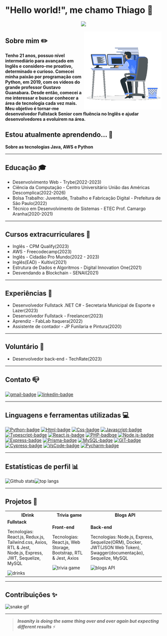 # "Hello world!", me chamo Thiago 👋

<p align="center">
  <a href="https://github.com/DenverCoder1/readme-typing-svg"><img src="https://readme-typing-svg.herokuapp.com?font=Time+New+Roman&color=cyan&size=25&center=true&vCenter=true&width=600&height=100&duration=2000&pause=1000&lines=Inglês+Avançado+🇺🇸;Desenvolvedor+Fullstack+⚡;Graduação+em+Ciência+da+Computação+🖥️;Proativo/determinado/Curioso+✨;Amo+aprender+coisas+novas+💙;"></a>
</p>


<picture> <img align="right" src="https://github.com/0xAbdulKhalid/0xAbdulKhalid/raw/main/assets/mdImages/Right_Side.gif" width = 250px></picture>
## Sobre mim ✏️
   **Tenho 21 anos, possuo nível intermediário para avançado em Inglês e considero-me proativo, determinado e curioso. Comecei minha paixão por programação com Python, em 2019, com os vídeos do grande professor Gustavo Guanabara. Desde então, comecei a me interessar e buscar conhecer a área de tecnologia cada vez mais. Meu objetivo é tornar-me desenvolvedor Fullstack Senior com fluência no Inglês e ajudar desenvolvedores a evoluirem na área.**

## Estou atualmente aprendendo... 🌱
  **Sobre as tecnologias Java, AWS e Python**

---

## Educação 🎓
* Desenvolvimento Web - Trybe(2022-2023)
* Ciência da Computação - Centro Universitário União das Américas Descomplica(2022-2026)
* Bolsa Trabalho: Juventude, Trabalho e Fabricação Digital - Prefeitura de São Paulo(2022)
* Técnico em Desenvolvimento de Sistemas - ETEC Prof. Camargo Aranha(2020-2021)

---

## Cursos extracurriculares 📖
* Inglês - CPM Qualify(2023)
* AWS - Freecodecamp(2023)
* Inglês - Cidadão Pro Mundo(2022 - 2023)
* Inglês(EAD) - Kultivi(2021)
* Estrutura de Dados e Algoritmos - Digital Innovation One(2021)
* Desvendando a Blockchain - SENAI(2021)

---

## Experiências 👔
* Desenvolvedor Fullstack .NET C# - Secretaria Municipal de Esporte e Lazer(2023)
* Desenvolvedor Fullstack - Freelancer(2023)
* Aprendiz - FabLab Itaquera(2022)
* Assistente de contador - JP Funilaria e Pintura(2020)

---

## Voluntário 🚀
* Desenvolvedor back-end - TechRate(2023)

--- 

## Contato 📪

[![gmail-badge][gmail-img]][gmail]
[![linkedin-badge][linkedin-img]][linkedin]

[gmail-img]: https://img.shields.io/badge/Gmail-D14836?style=for-the-badge&logo=gmail&logoColor=white
[gmail]: mailto:thiagodias.db15@gmail.com

[linkedin-img]: https://img.shields.io/badge/LinkedIn-0077B5?style=for-the-badge&logo=linkedin&logoColor=white
[linkedin]: https://www.linkedin.com/in/thiago-dias-dev/

---
## Linguagens e ferramentas utilizadas 💻
[![Python-badge][python-img]][python]
[![Html-badge][html-img]][html]
[![Css-badge][css-img]][css]
[![Javascript-badge][javascript-img]][javascript]
[![Typescript-badge][typescript-img]][typescript]
[![React.js-badge][react-img]][react]
[![PHP-badbge][php-img]][php]
[![Node.js-badge][nodejs-img]][nodejs]
[![Express-badge][express-img]][express]
[![Prisma-badge][prisma-img]][prisma]
[![MySQL-badge][mysql-img]][mysql]
[![GIT-badge][git-img]][git]
[![Cypress-badge][cypress-img]][cypress]
[![VsCode-badge][vscode-img]][vscode]
[![Pycharm-badge][pycharm-img]][pycharm]

[html-img]: https://img.shields.io/badge/-html-orange?logo=html&logoColor=white&style=for-the-badge
[html]: https://developer.mozilla.org/en-US/docs/Web/HTML

[css-img]: https://img.shields.io/badge/-css-blue?logo=css&logoColor=white&style=for-the-badge
[css]: https://developer.mozilla.org/en-US/docs/Web/CSS

[prisma-img]: https://img.shields.io/badge/-Prisma-lightgrey?logo=prisma&logoColor=black&style=for-the-badge
[prisma]: https://prisma.io

[react-img]: https://img.shields.io/badge/-ReactJs-61DAFB?logo=react&logoColor=white&style=for-the-badge
[react]: https://reactjs.org/

[python-img]: https://img.shields.io/badge/Python-FFD43B?style=for-the-badge&logo=python&logoColor=darkgreen
[python]: https://www.python.org/

[javascript-img]: https://img.shields.io/badge/JavaScript-323330?style=for-the-badge&logo=javascript&logoColor=F7DF1E
[javascript]: https://www.javascript.com/

[typescript-img]: https://img.shields.io/badge/TypeScript-007ACC?style=for-the-badge&logo=typescript&logoColor=white
[typescript]: https://www.typescriptlang.org/

[php-img]: https://img.shields.io/badge/PHP-777BB4?style=for-the-badge&logo=php&logoColor=white
[php]: https://www.php.net/

[mysql-img]: https://img.shields.io/badge/MySQL-00000F?style=for-the-badge&logo=mysql&logoColor=white
[mysql]: https://www.mysql.com/

[nodejs-img]: https://img.shields.io/badge/Node.js-43853D?style=for-the-badge&logo=node-dot-js&logoColor=white
[nodejs]: https://nodejs.org/en/

[express-img]: https://img.shields.io/badge/-express-white?logo=express&logoColor=black&style=for-the-badge
[express]: https://expressjs.com/

[git-img]: https://img.shields.io/badge/Git-F05032?style=for-the-badge&logo=git&logoColor=white
[git]: https://git-scm.com/

[cypress-img]: https://img.shields.io/badge/Cypress-17202C?style=for-the-badge&logo=cypress&logoColor=white
[cypress]: https://www.cypress.io/

[vscode-img]: https://img.shields.io/badge/Visual_Studio_Code-0078D4?style=for-the-badge&logo=visual%20studio%20code&logoColor=white
[vscode]: https://code.visualstudio.com/

[pycharm-img]: https://img.shields.io/badge/pycharm-143?style=for-the-badge&logo=pycharm&logoColor=black&color=black&labelColor=green
[pycharm]: https://www.jetbrains.com/pt-br/pycharm/download/

---
## Estatísticas de perfil 📊
<img align="left" src="https://github-readme-stats.vercel.app/api?username=zThiago15&theme=tokyonight&show_icons=true)](https://github.com/anuraghazra/github-readme-stats" alt="Github stats" />

<img src="https://github-readme-stats.vercel.app/api/top-langs/?username=zThiago15&theme=tokyonight&layout=compact&show_icons=true)](https://github.com/anuraghazra/github-readme-stats" alt="top langs" />

<br/>

---

## Projetos 🎨

<table>
  <tr>
    <th>IDrink</th>
    <th>Trivia game</th>
    <th>Blogs API</th>
  </tr>
  <tr>
    <td>
      <strong>Fullstack</strong>
      <p>Tecnologias: React.js, Redux.js, Tailwind.css, Axios, RTL & Jest, Node.js, Express, JWT, Sequelize, MySQL</p>
            <img width="300px" height="120px" src="https://user-images.githubusercontent.com/61299540/223302335-5b3192cc-58b9-466e-94a2-3e1df6ed8df8.png" alt="drinks" />
    </td>
    <td>
      <strong>Front-end</strong>
      <p>Tecnologias: React.js, Web Storage, Bootstrap, RTL & Jest, Axios </p>
            <img width="300px" height="120px" src="https://user-images.githubusercontent.com/61299540/223304713-484f6896-fe37-43a0-94bf-88c563c7a620.png" alt="trivia game" />
    </td>
    <td>      
      <strong>Back-end</strong>
      <p>Tecnologias: Node.js, Express, Sequelize(ORM), Docker, JWT(JSON Web Token), Swagger(documentação), Sequelize, MySQL </p>
      <img width="300px" height="120px" src="https://user-images.githubusercontent.com/61299540/223304467-c3d02163-a9fd-4082-b3ec-0121ae5a4b1b.png" alt="blogs API" />
    </td>
  </tr>
</table>

--- 

## Contribuições ✨
![snake gif](https://github.com/zthiago15/zthiago15/blob/output/github-contribution-grid-snake.gif)

---

>__*Insanity is doing the same thing over and over again but expecting different results*__ ⚡
